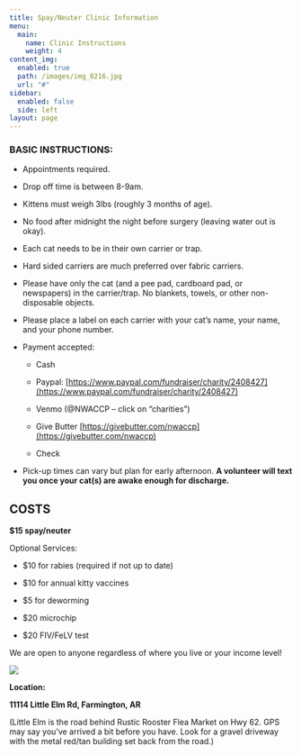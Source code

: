 ```yaml
---
title: Spay/Neuter Clinic Information
menu:
  main:
    name: Clinic Instructions
    weight: 4
content_img:
  enabled: true
  path: /images/img_0216.jpg
  url: "#"
sidebar:
  enabled: false
  side: left
layout: page
---
```

### **BASIC INSTRUCTIONS**:

*   Appointments required.
    
*   Drop off time is between 8-9am.
    
*   Kittens must weigh 3lbs (roughly 3 months of age).
    
*   No food after midnight the night before surgery (leaving water out is okay).
    
*   Each cat needs to be in their own carrier or trap.
    
*   Hard sided carriers are much preferred over fabric carriers.
    
*   Please have only the cat (and a pee pad, cardboard pad, or newspapers) in the carrier/trap. No blankets, towels, or other non-disposable objects.
    
*   Please place a label on each carrier with your cat’s name, your name, and your phone number.
    
*   Payment accepted:
    
    *   Cash
        
    *   Paypal: [https://www.paypal.com/fundraiser/charity/2408427](https://www.paypal.com/fundraiser/charity/2408427)
        
    *   Venmo (@NWACCP – click on “charities”)
        
    *   Give Butter [https://givebutter.com/nwaccp](https://givebutter.com/nwaccp)
        
    *   Check
        
*   Pick-up times can vary but plan for early afternoon. **A volunteer will text you once your cat(s) are awake enough for discharge.**
    

## COSTS

**$15 spay/neuter**

Optional Services:

*   $10 for rabies (required if not up to date)
    
*   $10 for annual kitty vaccines
    
*   $5 for deworming
    
*   $20 microchip
    
*   $20 FIV/FeLV test
    

We are open to anyone regardless of where you live or your income level!

![](/images/img_0215.jpg)

**Location:**

**11114 Little Elm Rd, Farmington, AR**

(Little Elm is the road behind Rustic Rooster Flea Market on Hwy 62. GPS may say you’ve arrived a bit before you have. Look for a gravel driveway with the metal red/tan building set back from the road.)